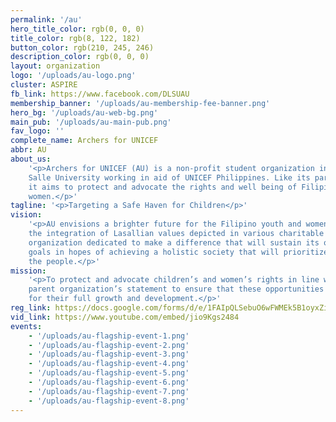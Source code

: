 ```yaml
---
permalink: '/au'
hero_title_color: rgb(0, 0, 0)
title_color: rgb(8, 122, 182)
button_color: rgb(210, 245, 246)
description_color: rgb(0, 0, 0)
layout: organization
logo: '/uploads/au-logo.png'
cluster: ASPIRE
fb_link: https://www.facebook.com/DLSUAU
membership_banner: '/uploads/au-membership-fee-banner.png'
hero_bg: '/uploads/au-web-bg.png'
main_pub: '/uploads/au-main-pub.png'
fav_logo: ''
complete_name: Archers for UNICEF
abbr: AU
about_us:
    '<p>Archers for UNICEF (AU) is a non-profit student organization in De La
    Salle University working in aid of UNICEF Philippines. Like its parent organization,
    it aims to protect and advocate the rights and well being of Filipino youth and
    women.</p>'
tagline: '<p>Targeting a Safe Haven for Children</p>'
vision:
    '<p>AU envisions a brighter future for the Filipino youth and women through
    the integration of Lasallian values depicted in various charitable endeavors. An
    organization dedicated to make a difference that will sustain its objectives and
    goals in hopes of achieving a holistic society that will prioritize the rights of
    the people.</p>'
mission:
    '<p>To protect and advocate children’s and women’s rights in line with the
    parent organization’s statement to ensure that these opportunities will be maximized
    for their full growth and development.</p>'
reg_link: https://docs.google.com/forms/d/e/1FAIpQLSebuO6wFWMEk5B1oyxZiuWE6YG27lZSHGNQrNUOCrqahos9Bw/viewform
vid_link: https://www.youtube.com/embed/jio9Kgs2484
events:
    - '/uploads/au-flagship-event-1.png'
    - '/uploads/au-flagship-event-2.png'
    - '/uploads/au-flagship-event-3.png'
    - '/uploads/au-flagship-event-4.png'
    - '/uploads/au-flagship-event-5.png'
    - '/uploads/au-flagship-event-6.png'
    - '/uploads/au-flagship-event-7.png'
    - '/uploads/au-flagship-event-8.png'
---
```

